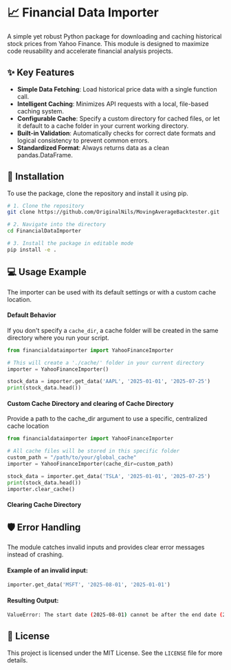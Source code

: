 # 📈 Financial Data Importer

A simple yet robust Python package for downloading and caching historical stock prices from Yahoo Finance. This module is designed to maximize code reusability and accelerate financial analysis projects.



## ✨ Key Features

- **Simple Data Fetching**: Load historical price data with a single function call.
- **Intelligent Caching**: Minimizes API requests with a local, file-based caching system.
- **Configurable Cache**: Specify a custom directory for cached files, or let it default to a cache folder in your current working directory.
- **Built-in Validation**: Automatically checks for correct date formats and logical consistency to prevent common errors.
- **Standardized Format**: Always returns data as a clean pandas.DataFrame.


## 🚀 Installation

To use the package, clone the repository and install it using pip.

```bash
# 1. Clone the repository
git clone https://github.com/OriginalNils/MovingAverageBacktester.git

# 2. Navigate into the directory
cd FinancialDataImporter

# 3. Install the package in editable mode
pip install -e .
```
    
## 💻 Usage Example

The importer can be used with its default settings or with a custom cache location.

#### Default Behavior
If you don't specify a `cache_dir`, a cache folder will be created in the same directory where you run your script.

```python
from financialdataimporter import YahooFinanceImporter

# This will create a './cache/' folder in your current directory
importer = YahooFinanceImporter()

stock_data = importer.get_data('AAPL', '2025-01-01', '2025-07-25')
print(stock_data.head())
```

#### Custom Cache Directory and clearing of Cache Directory
Provide a path to the cache_dir argument to use a specific, centralized cache location

```python
from financialdataimporter import YahooFinanceImporter

# All cache files will be stored in this specific folder
custom_path = "/path/to/your/global_cache"
importer = YahooFinanceImporter(cache_dir=custom_path)

stock_data = importer.get_data('TSLA', '2025-01-01', '2025-07-25')
print(stock_data.head())
importer.clear_cache()
```

#### Clearing Cache Directory

## 🛡️ Error Handling

The module catches invalid inputs and provides clear error messages instead of crashing.

#### Example of an invalid input:
```python
importer.get_data('MSFT', '2025-08-01', '2025-01-01')
```

#### Resulting Output:

```bash
ValueError: The start date (2025-08-01) cannot be after the end date (2025-01-01).
```
## 📄 License

This project is licensed under the MIT License. See the `LICENSE` file for more details.